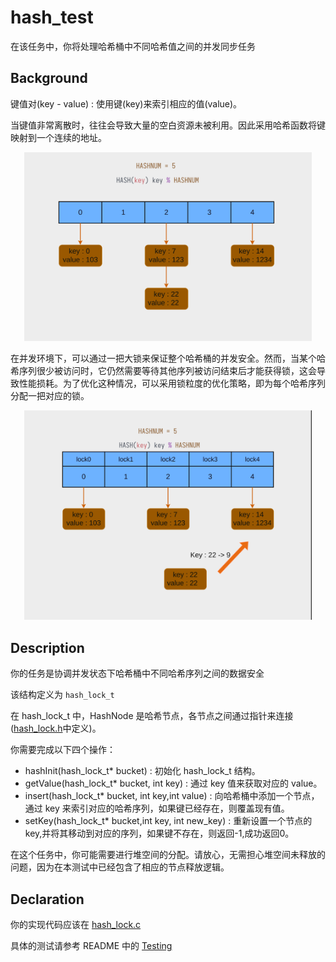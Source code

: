 # hash_test

在该任务中，你将处理哈希桶中不同哈希值之间的并发同步任务

## Background

键值对(key - value) : 使用键(key)来索引相应的值(value)。

当键值非常离散时，往往会导致大量的空白资源未被利用。因此采用哈希函数将键映射到一个连续的地址。

<div style="text-align: center;">
    <img src="hash_test.png" style="zoom: 45%;" />
</div>

在并发环境下，可以通过一把大锁来保证整个哈希桶的并发安全。然而，当某个哈希序列很少被访问时，它仍然需要等待其他序列被访问结束后才能获得锁，这会导致性能损耗。为了优化这种情况，可以采用锁粒度的优化策略，即为每个哈希序列分配一把对应的锁。

<div style="text-align: center;">
    <img src="hash_test2.png" style="zoom: 45%;" />
</div>

## Description

你的任务是协调并发状态下哈希桶中不同哈希序列之间的数据安全

该结构定义为 `hash_lock_t`

在 hash_lock_t 中，HashNode 是哈希节点，各节点之间通过指针来连接([hash_lock.h](../../src/include/hash_lock.h)中定义)。

你需要完成以下四个操作：
- hashInit(hash_lock_t* bucket) : 初始化 hash_lock_t 结构。
- getValue(hash_lock_t* bucket, int key) : 通过 key 值来获取对应的 value。
- insert(hash_lock_t* bucket, int key,int value) : 向哈希桶中添加一个节点，通过 key 来索引对应的哈希序列，如果键已经存在，则覆盖现有值。
- setKey(hash_lock_t* bucket,int key, int new_key) : 重新设置一个节点的key,并将其移动到对应的序列，如果键不存在，则返回-1,成功返回0。

在这个任务中，你可能需要进行堆空间的分配。请放心，无需担心堆空间未释放的问题，因为在本测试中已经包含了相应的节点释放逻辑。

## Declaration

你的实现代码应该在 [hash_lock.c](../../src/lock/hash_lock.c)

具体的测试请参考 README 中的 [Testing](../../README.md)